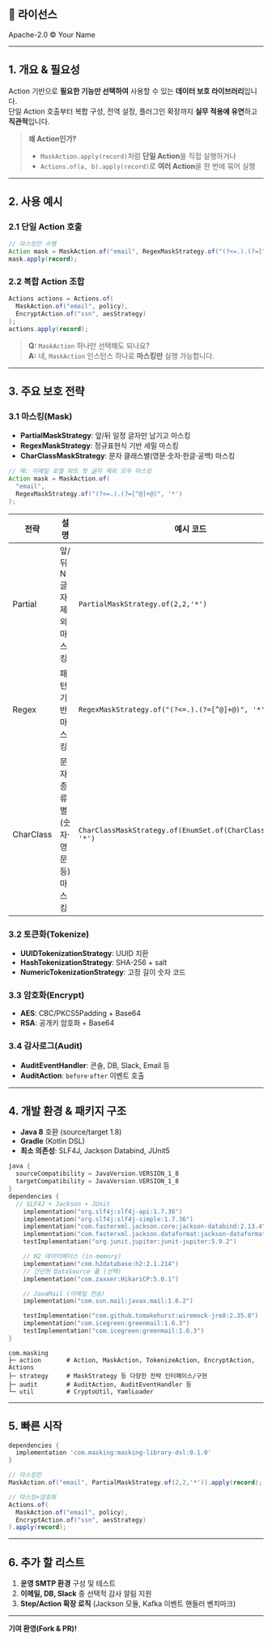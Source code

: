 ## 📄 라이선스
Apache-2.0 © Your Name

---

## 1. 개요 & 필요성
Action 기반으로 **필요한 기능만 선택하여** 사용할 수 있는 **데이터 보호 라이브러리**입니다.  
단일 Action 호출부터 복합 구성, 전역 설정, 플러그인 확장까지 **실무 적용에 유연**하고 **직관적**입니다.

> **왜 Action인가?**
> - `MaskAction.apply(record)`처럼 **단일 Action**을 직접 실행하거나  
> - `Actions.of(a, b).apply(record)`로 **여러 Action**을 한 번에 묶어 실행

---

## 2. 사용 예시

### 2.1 단일 Action 호출
```java
// 마스킹만 수행
Action mask = MaskAction.of("email", RegexMaskStrategy.of("(?<=.).(?=[^@]+@)", '*'));
mask.apply(record);
```

### 2.2 복합 Action 조합
```java
Actions actions = Actions.of(
  MaskAction.of("email", policy),
  EncryptAction.of("ssn", aesStrategy)
);
actions.apply(record);
```

> **Q:** `MaskAction` 하나만 선택해도 되나요?  
> **A:** 네, `MaskAction` 인스턴스 하나로 **마스킹만** 실행 가능합니다.

---

## 3. 주요 보호 전략

### 3.1 마스킹(Mask)
- **PartialMaskStrategy**: 앞/뒤 일정 글자만 남기고 마스킹  
- **RegexMaskStrategy**: 정규표현식 기반 세밀 마스킹  
- **CharClassMaskStrategy**: 문자 클래스별(영문·숫자·한글·공백) 마스킹

```java
// 예: 이메일 로컬 파트 첫 글자 제외 모두 마스킹
Action mask = MaskAction.of(
  "email",
  RegexMaskStrategy.of("(?<=.).(?=[^@]+@)", '*')
);
```

| 전략       | 설명                            | 예시 코드                                                         |
|-----------|---------------------------------|------------------------------------------------------------------|
| Partial   | 앞/뒤 N글자 제외 마스킹          | `PartialMaskStrategy.of(2,2,'*')`                                 |
| Regex     | 패턴 기반 마스킹                  | `RegexMaskStrategy.of("(?<=.).(?=[^@]+@)", '*')`               |
| CharClass | 문자 종류별(숫자·영문 등) 마스킹  | `CharClassMaskStrategy.of(EnumSet.of(CharClass.LETTER), '*')`   |

### 3.2 토큰화(Tokenize)
- **UUIDTokenizationStrategy**: UUID 치환  
- **HashTokenizationStrategy**: SHA-256 + salt  
- **NumericTokenizationStrategy**: 고정 길이 숫자 코드

### 3.3 암호화(Encrypt)
- **AES**: CBC/PKCS5Padding + Base64  
- **RSA**: 공개키 암호화 + Base64

### 3.4 감사로그(Audit)
- **AuditEventHandler**: 콘솔, DB, Slack, Email 등  
- **AuditAction**: `before`·`after` 이벤트 호출

---

## 4. 개발 환경 & 패키지 구조
- **Java 8** 호환 (source/target 1.8)  
- **Gradle** (Kotlin DSL)  
- **최소 의존성**: SLF4J, Jackson Databind, JUnit5

```kotlin
java {
  sourceCompatibility = JavaVersion.VERSION_1_8
  targetCompatibility = JavaVersion.VERSION_1_8
}
dependencies {
  // SLF4J + Jackson + JUnit
    implementation("org.slf4j:slf4j-api:1.7.36")
    implementation("org.slf4j:slf4j-simple:1.7.36")
    implementation("com.fasterxml.jackson.core:jackson-databind:2.13.4")
    implementation("com.fasterxml.jackson.dataformat:jackson-dataformat-yaml:2.13.4")
    testImplementation("org.junit.jupiter:junit-jupiter:5.9.2")

    // H2 데이터베이스 (in-memory)
    implementation("com.h2database:h2:2.1.214")
    // 간단한 DataSource 풀 (선택)
    implementation("com.zaxxer:HikariCP:5.0.1")

    // JavaMail (이메일 전송)
    implementation("com.sun.mail:javax.mail:1.6.2")

    testImplementation("com.github.tomakehurst:wiremock-jre8:2.35.0")
    implementation("com.icegreen:greenmail:1.6.3")
    testImplementation("com.icegreen:greenmail:1.6.3")
}
```

```
com.masking
├─ action       # Action, MaskAction, TokenizeAction, EncryptAction, Actions
├─ strategy     # MaskStrategy 등 다양한 전략 인터페이스/구현
├─ audit        # AuditAction, AuditEventHandler 등
└─ util         # CryptoUtil, YamlLoader
```

---

## 5. 빠른 시작
```groovy
dependencies {
  implementation 'com.masking:masking-library-dsl:0.1.0'
}
```

```java
// 마스킹만
MaskAction.of("email", PartialMaskStrategy.of(2,2,'*')).apply(record);

// 마스킹+암호화
Actions.of(
  MaskAction.of("email", policy),
  EncryptAction.of("ssn", aesStrategy)
).apply(record);
```

---
## 6. 추가 할 리스트
1. **운영 SMTP 환경** 구성 및 테스트  
2. **이메일, DB, Slack** 중 선택적 감사 알림 지원  
3. **Step/Action 확장 로직** (Jackson 모듈, Kafka 이벤트 핸들러 벤치마크)


---

**기여 환영(Fork & PR)!**
